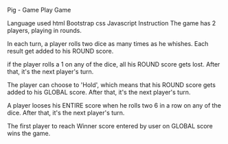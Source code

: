 Pig - Game Play Game

Language used
html
Bootstrap
css
Javascript
Instruction
The game has 2 players, playing in rounds.

In each turn, a player rolls two dice as many times as he whishes. Each result get added to his ROUND score.

if the player rolls a 1 on any of the dice, all his ROUND score gets lost. After that, it's the next player's turn.

The player can choose to 'Hold', which means that his ROUND score gets added to his GLOBAL score. After that, it's the next player's turn.

A player looses his ENTIRE score when he rolls two 6 in a row on any of the dice. After that, it's the next player's turn.

The first player to reach Winner score entered by user on GLOBAL score wins the game.
